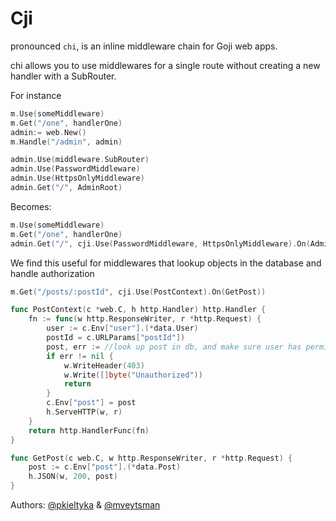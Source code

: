 Cji
===

pronounced `chi`, is an inline middleware chain for Goji web apps.

chi allows you to use middlewares for a single route without creating a new handler with a SubRouter.

For instance

```go
m.Use(someMiddleware)
m.Get("/one", handlerOne)
admin:= web.New()
m.Handle("/admin", admin)

admin.Use(middleware.SubRouter)
admin.Use(PasswordMiddleware)
admin.Use(HttpsOnlyMiddleware)
admin.Get("/", AdminRoot)
```

Becomes:

```go
m.Use(someMiddleware)
m.Get("/one", handlerOne)
admin.Get("/", cji.Use(PasswordMiddleware, HttpsOnlyMiddleware).On(AdminRoot))
```

We find this useful for middlewares that lookup objects in the database and handle authorization

```go
m.Get("/posts/:postId", cji.Use(PostContext).On(GetPost))

func PostContext(c *web.C, h http.Handler) http.Handler {
    fn := func(w http.ResponseWriter, r *http.Request) {
        user := c.Env["user"].(*data.User)
        postId = c.URLParams["postId"])
        post, err := //look up post in db, and make sure user has permissions
        if err != nil {
            w.WriteHeader(403)
            w.Write([]byte("Unauthorized"))
            return
        }
        c.Env["post"] = post
        h.ServeHTTP(w, r)
    }
    return http.HandlerFunc(fn)
}

func GetPost(c web.C, w http.ResponseWriter, r *http.Request) {
    post := c.Env["post"].(*data.Post)
    h.JSON(w, 200, post)
}
```

Authors: [@pkieltyka](https://github.com/pkieltyka) & [@mveytsman](https://github.com/mveytsman)
